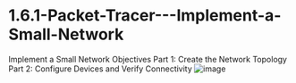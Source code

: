 # 1.6.1-Packet-Tracer---Implement-a-Small-Network
Implement a Small Network
Objectives
Part 1: Create the Network Topology
Part 2: Configure Devices and Verify Connectivity
![image](https://user-images.githubusercontent.com/128199477/226084190-a66367ba-d6bc-4046-9d76-4571be454cc4.png)
